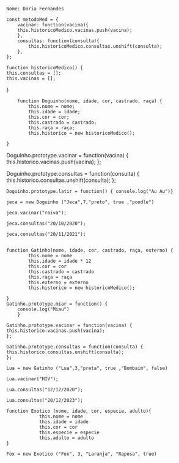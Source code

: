     Nome: Dória Fernandes

    const metodoMed = {
        vacinar: function(vacina){
        this.historicoMedico.vacinas.push(vacina);
        },
        consultas: function(consulta){
            this.historicoMedico.consultas.unshift(consulta);
        },
    };

    function historicoMedico() {
    this.consultas = [];
    this.vacinas = [];
  }

        function Doguinho(nome, idade, cor, castrado, raça) {
            this.nome = nome;
            this.idade = idade;
            this.cor = cor;
            this.castrado = castrado;
            this.raça = raça;
            this.historico = new historicoMedico();

    }

Doguinho.prototype.vacinar = function(vacina) {
  this.historico.vacinas.push(vacina);
};

Doguinho.prototype.consultas = function(consulta) {
  this.historico.consultas.unshift(consulta);
};

    Doguinho.prototype.latir = function() { console.log("Au Au")}

    jeca = new Doguinho ("Jeca",7,"preto", true ,"poodle")

    jeca.vacinar("raiva");

    jeca.consultas("20/10/2020");

    jeca.consultas("20/11/2021");


    function Gatinho(nome, idade, cor, castrado, raça, externo) {
            this.nome = nome
            this.idade = idade * 12
            this.cor = cor
            this.castrado = castrado
            this.raça = raça
            this.externo = externo
            this.historico = new historicoMedico();

    }
    Gatinho.prototype.miar = function() { 
        console.log("Miau")
        }

    Gatinho.prototype.vacinar = function(vacina) {
    this.historico.vacinas.push(vacina);
    };

    Gatinho.prototype.consultas = function(consulta) {
    this.historico.consultas.unshift(consulta);
    };

    Lua = new Gatinho ("Lua",3,"preta", true ,"Bombaim", false)

    Lua.vacinar("HIV");

    Lua.consultas("12/12/2020");

    Lua.consultas("20/12/2023");

    function Exotico (nome, idade, cor, especie, adulto){
                this.nome = nome
                this.idade = idade
                this.cor = cor
                this.especie = especie
                this.adulto = adulto
    }

    Fox = new Exotico ("Fox", 3, "Laranja", "Raposa", true)


